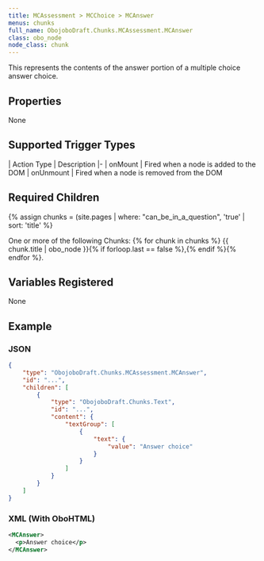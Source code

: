 ```yaml
---
title: MCAssessment > MCChoice > MCAnswer
menus: chunks
full_name: ObojoboDraft.Chunks.MCAssessment.MCAnswer
class: obo_node
node_class: chunk
---
```


This represents the contents of the answer portion of a multiple choice answer choice.

## Properties

None

## Supported Trigger Types

| Action Type | Description
|-
| onMount | Fired when a node is added to the DOM
| onUnmount | Fired when a node is removed from the DOM

## Required Children

{% assign chunks = (site.pages | where: "can_be_in_a_question", 'true' | sort: 'title' %}

One or more of the following Chunks: {% for chunk in chunks %} {{ chunk.title | obo_node }}{% if forloop.last == false %},{% endif %}{% endfor %}.

## Variables Registered

None

## Example

### JSON

```json
{
	"type": "ObojoboDraft.Chunks.MCAssessment.MCAnswer",
	"id": "...",
	"children": [
		{
			"type": "ObojoboDraft.Chunks.Text",
			"id": "...",
			"content": {
				"textGroup": [
					{
						"text": {
							"value": "Answer choice"
						}
					}
				]
			}
		}
	]
}
```

### XML (With OboHTML)

```xml
<MCAnswer>
  <p>Answer choice</p>
</MCAnswer>
```
